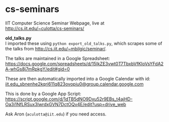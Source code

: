 # cs-seminars

IIT Computer Science Seminar Webpage, live at <http://cs.iit.edu/~culotta/cs-seminars/>

**old_talks.py**    
I imported these using `python export_old_talks.py`, which scrapes some of the talks from http://cs.iit.edu/~mbilgic/seminar/. 

The talks are maintained in a Google Spreadsheet: https://docs.google.com/spreadsheets/d/15IkZE3vwt0T7TbxbVfKIoVsYFdA2A-whGs8j7mRpkgY/edit#gid=0

These are then automatically imported into a Google Calendar with id:  iit.edu_sbnenhe2kqri611q823ovopiu0@group.calendar.google.com

This is done by a Google App Script:
  https://script.google.com/d/1dTB5dNO9Dxu52r9EBs_t4ajHD-Oa3i1NfLRSux3lwrdxGVN7DctOQv4E/edit?usp=drive_web

Ask Aron (`aculotta@iit.edu`) if you need access.

